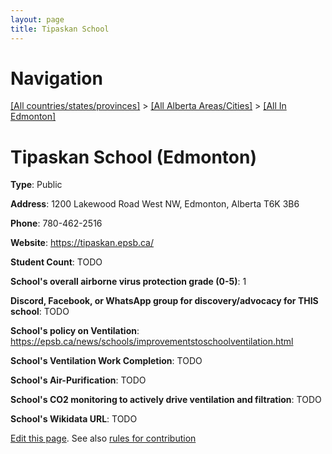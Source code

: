 ```yaml
---
layout: page
title: Tipaskan School
---
```

# Navigation

[[All countries/states/provinces]](../../..) > [[All Alberta Areas/Cities]](../..) > [[All In Edmonton]](..)

# Tipaskan School (Edmonton)

**Type**: Public

**Address**: 1200 Lakewood Road West NW, Edmonton, Alberta T6K 3B6

**Phone**: 780-462-2516

**Website**: <https://tipaskan.epsb.ca/>

**Student Count**: TODO

**School's overall airborne virus protection grade (0-5)**: 1

**Discord, Facebook, or WhatsApp group for discovery/advocacy for THIS school**: TODO

**School's policy on Ventilation**: <https://epsb.ca/news/schools/improvementstoschoolventilation.html>

**School's Ventilation Work Completion**: TODO

**School's Air-Purification**: TODO

**School's CO2 monitoring to actively drive ventilation and filtration**: TODO

**School's Wikidata URL**: TODO


[Edit this page](https://github.com/ventilate-schools/AB/edit/main/./Edmonton/Tipaskan_School.md). See also [rules for contribution](../../../contribution-rules/)